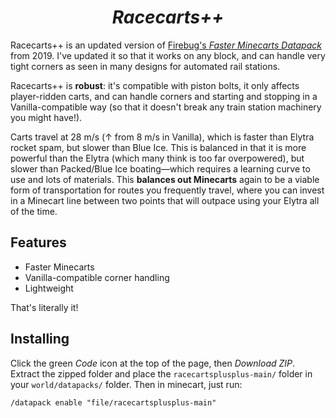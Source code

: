 <h1 align="center"><i>Racecarts++</i></h1>

Racecarts++ is an updated version of [Firebug's _Faster Minecarts Datapack_](https://www.planetminecraft.com/data-pack/faster-minecarts-datapack/) from 2019. I've updated it so that it works on any block, and can handle very tight corners as seen in many designs for automated rail stations.

Racecarts++ is **robust**: it's compatible with piston bolts, it only affects player-ridden carts, and can handle corners and starting and stopping in a Vanilla-compatible way (so that it doesn't break any train station machinery you might have!).

Carts travel at 28 m/s (↑ from 8 m/s in Vanilla), which is faster than Elytra rocket spam, but slower than Blue Ice. This is balanced in that it is more powerful than the Elytra (which many think is too far overpowered), but slower than Packed/Blue Ice boating—which requires a learning curve to use and lots of materials. This **balances out Minecarts** again to be a viable form of transportation for routes you frequently travel, where you can invest in a Minecart line between two points that will outpace using your Elytra all of the time.

## Features
* Faster Minecarts
* Vanilla-compatible corner handling
* Lightweight

That's literally it!

## Installing
Click the green _Code_ icon at the top of the page, then _Download ZIP_. Extract the zipped folder and place the `racecartsplusplus-main/` folder in your `world/datapacks/` folder.
Then in minecart, just run:
```
/datapack enable "file/racecartsplusplus-main"
```

